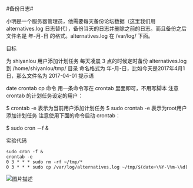 #备份日志#

小明是一个服务器管理员，他需要每天备份论坛数据（这里我们用 alternatives.log 日志替代），备份当天的日志并删除之前的日志。而且备份之后文件名是 年-月-日 的格式。alternatives.log 在 /var/log/ 下面。

目标

为 shiyanlou 用户添加计划任务
每天凌晨 3 点的时候定时备份 alternatives.log 到 /home/shiyanlou/tmp/ 目录
命名格式为 年-月-日，比如今天是2017年4月1日，那么文件名为 2017-04-01
提示语

date
crontab
cp 命令
用一条命令写在 crontab 里面即可，不用写脚本
注意 crontab 的计划任务设定的用户：

$ crontab -e 表示为当前用户添加计划任务
$ sudo crontab -e 表示为root用户添加计划任务
注意使用下面的命令启动 crontab：

$ sudo cron －f &

实验代码
```
sudo cron -f & 
crontab -e
0 3 * * * sudo rm -rf ~/tmp/*
0 3 * * * sudo cp /var/log/alternatives.log ~/tmp/$(date+\%Y-\%m-\%d)

```

![图片描述](https://dn-simplecloud.shiyanlou.com/courses/uid1080089-20190528-1559051164014)